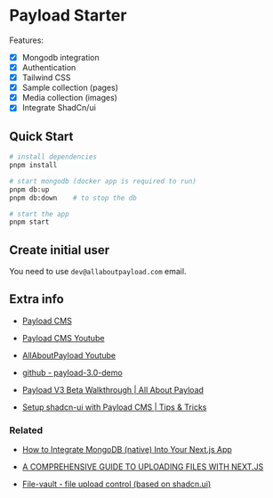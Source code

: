 # Payload Starter

Features:

- [x] Mongodb integration
- [x] Authentication
- [x] Tailwind CSS 
- [x] Sample collection (pages)
- [x] Media collection (images)
- [x] Integrate ShadCn/ui

## Quick Start

```bash
# install dependencies
pnpm install

# start mongodb (docker app is required to run)
pnpm db:up 
pnpm db:down    # to stop the db

# start the app
pnpm start
```

## Create initial user

You need to use `dev@allaboutpayload.com` email.

## Extra info

- [Payload CMS](https://payloadcms.com/)

- [Payload CMS Youtube](https://www.youtube.com/@payloadcms/playlists)

- [AllAboutPayload Youtube](https://www.youtube.com/@AllAboutPayload/playlists)

- [github - payload-3.0-demo](https://github.com/payloadcms/payload-3.0-demo)

- [Payload V3 Beta Walkthrough | All About Payload](https://www.youtube.com/watch?v=-tahyDUpPKI)

- [Setup shadcn-ui with Payload CMS | Tips & Tricks](https://www.youtube.com/watch?v=8NNyVkdb9pM)
  
### Related

- [How to Integrate MongoDB (native) Into Your Next.js App](https://www.mongodb.com/developer/languages/javascript/nextjs-with-mongodb/)

- [A COMPREHENSIVE GUIDE TO UPLOADING FILES WITH NEXT.JS](https://www.blog.brightcoding.dev/2024/02/18/a-comprehensive-guide-to-uploading-files-with-next-js/)
  
- [File-vault - file upload control (based on shadcn.ui)](https://github.com/ManishBisht777/file-vault/tree/master)